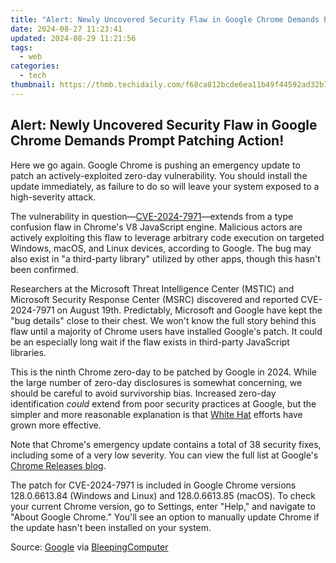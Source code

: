 ```yaml
---
title: "Alert: Newly Uncovered Security Flaw in Google Chrome Demands Prompt Patching Action!"
date: 2024-08-27 11:23:41
updated: 2024-08-29 11:21:56
tags:
  - web
categories:
  - tech
thumbnail: https://thmb.techidaily.com/f68ca812bcde6ea11b49f44592ad32b754408fad9ec2378e7166d9ec2c6bf6c4.jpg
---
```


## Alert: Newly Uncovered Security Flaw in Google Chrome Demands Prompt Patching Action!

Here we go again. Google Chrome is pushing an emergency update to patch an actively-exploited zero-day vulnerability. You should install the update immediately, as failure to do so will leave your system exposed to a high-severity attack.

 The vulnerability in question—[CVE-2024-7971](https://nvd.nist.gov/vuln/detail/CVE-2024-7971)—extends from a type confusion flaw in Chrome's V8 JavaScript engine. Malicious actors are actively exploiting this flaw to leverage arbitrary code execution on targeted Windows, macOS, and Linux devices, according to Google. The bug may also exist in "a third-party library" utilized by other apps, though this hasn't been confirmed.

 Researchers at the Microsoft Threat Intelligence Center (MSTIC) and Microsoft Security Response Center (MSRC) discovered and reported CVE-2024-7971 on August 19th. Predictably, Microsoft and Google have kept the "bug details" close to their chest. We won't know the full story behind this flaw until a majority of Chrome users have installed Google's patch. It could be an especially long wait if the flaw exists in third-party JavaScript libraries.

 This is the ninth Chrome zero-day to be patched by Google in 2024\. While the large number of zero-day disclosures is somewhat concerning, we should be careful to avoid survivorship bias. Increased zero-day identification _could_ extend from poor security practices at Google, but the simpler and more reasonable explanation is that [White Hat](https://win-dash.techidaily.com/step-by-step-guide-to-downloading-and-setting-up-hp-deskjet-2600-drivers-on-win-7-8-or-10/) efforts have grown more effective.

 Note that Chrome's emergency update contains a total of 38 security fixes, including some of a very low severity. You can view the full list at Google's [Chrome Releases blog](https://chromereleases.googleblog.com/2024/08/stable-channel-update-for-desktop%5F21.html).

 The patch for CVE-2024-7971 is included in Google Chrome versions 128.0.6613.84 (Windows and Linux) and 128.0.6613.85 (macOS). To check your current Chrome version, go to Settings, enter "Help," and navigate to "About Google Chrome." You'll see an option to manually update Chrome if the update hasn't been installed on your system.

 Source: [Google](https://chromereleases.googleblog.com/2024/08/stable-channel-update-for-desktop%5F21.html) via [BleepingComputer](https://www.bleepingcomputer.com/news/security/google-fixes-ninth-actively-exploited-chrome-zero-day-in-2024/)

<ins class="adsbygoogle"
     style="display:block"
     data-ad-format="autorelaxed"
     data-ad-client="ca-pub-7571918770474297"
     data-ad-slot="1223367746"></ins>



<ins class="adsbygoogle"
     style="display:block"
     data-ad-client="ca-pub-7571918770474297"
     data-ad-slot="8358498916"
     data-ad-format="auto"
     data-full-width-responsive="true"></ins>
